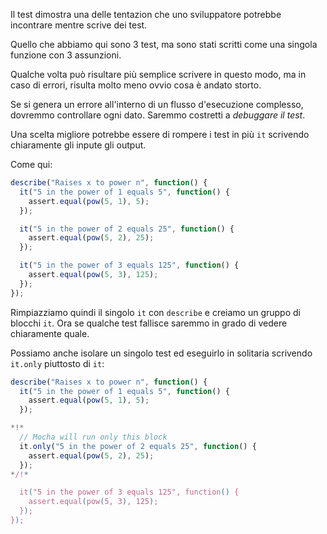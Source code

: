 Il test dimostra una delle tentazion che uno sviluppatore potrebbe incontrare mentre scrive dei test.

Quello che abbiamo qui sono 3 test, ma sono stati scritti come una singola funzione con 3 assunzioni.

Qualche volta può risultare più semplice scrivere in questo modo, ma in caso di errori, risulta molto meno ovvio cosa è andato storto.

Se si genera un errore all'interno di un flusso d'esecuzione complesso, dovremmo controllare ogni dato. Saremmo costretti a *debuggare il test*.

Una scelta migliore potrebbe essere di rompere i test in più `it` scrivendo chiaramente gli inpute gli output.

Come qui:
```js
describe("Raises x to power n", function() {
  it("5 in the power of 1 equals 5", function() {
    assert.equal(pow(5, 1), 5);
  });

  it("5 in the power of 2 equals 25", function() {
    assert.equal(pow(5, 2), 25);
  });

  it("5 in the power of 3 equals 125", function() {
    assert.equal(pow(5, 3), 125);
  });
});
```

Rimpiazziamo quindi il singolo `it` con `describe` e creiamo un gruppo di blocchi `it`. Ora se qualche test fallisce saremmo in grado di vedere chiaramente quale.

Possiamo anche isolare un singolo test ed eseguirlo in solitaria scrivendo `it.only` piuttosto di `it`:


```js
describe("Raises x to power n", function() {
  it("5 in the power of 1 equals 5", function() {
    assert.equal(pow(5, 1), 5);
  });

*!*
  // Mocha will run only this block
  it.only("5 in the power of 2 equals 25", function() {
    assert.equal(pow(5, 2), 25);
  });
*/!*

  it("5 in the power of 3 equals 125", function() {
    assert.equal(pow(5, 3), 125);
  });
});
```
